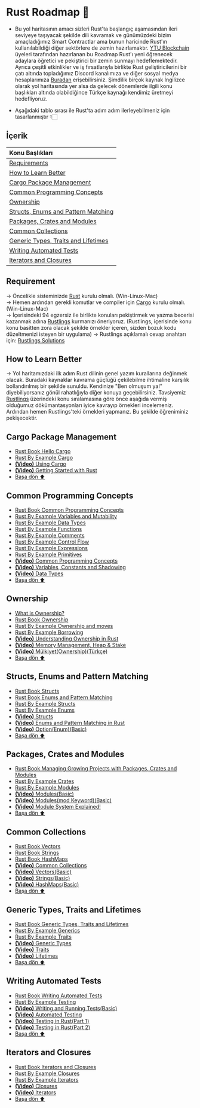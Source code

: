 # Rust Roadmap :crab:
* Bu yol haritasının amacı sizleri Rust'ta başlangıç aşamasından ileri seviyeye taşıyacak şekilde dili kavramak ve günümüzdeki bizim amaçladığımız Smart Contractlar ama bunun haricinde Rust'ın kullanılabildiği diğer sektörlere de zemin hazırlamaktır. [YTU Blockchain](https://linktr.ee/blockchainytu) üyeleri tarafından hazırlanan bu Roadmap Rust'ı yeni öğrenecek adaylara öğretici ve pekiştirici bir zemin sunmayı hedeflemektedir. Ayrıca çeşitli etkinlikler ve iş fırsatlarıyla birlikte Rust geliştiricilerini bir çatı altında topladığımız Discord kanalımıza ve diğer sosyal medya hesaplarımıza [Buradan](https://linktr.ee/blockchainytu) erişebilirsiniz. Şimdilik birçok kaynak İngilizce olarak yol haritasında yer alsa da gelecek dönemlerde ilgili konu başlıkları altında olabildiğince Türkçe kaynağı kendimiz üretmeyi hedefliyoruz.

* Aşağıdaki tablo sırası ile Rust'ta adım adım ilerleyebilmeniz için tasarlanmıştır 👇🏻


## İçerik
| Konu Başlıkları  |
|:------------- |
| [Requirements](#requirements)|
| [How to Learn Better](#how-to-learn-better)|
| [Cargo Package Management](#cargo-package-management)|
| [Common Programming Concepts](#common-programming-concepts)|
| [Ownership](#ownership)|
| [Structs, Enums and Pattern Matching](#structs-enums-and-pattern-matching)|
| [Packages, Crates and Modules](#packages-crates-and-modules)|
| [Common Collections](#common-collections)|
| [Generic Types, Traits and Lifetimes](#generic-types-traits-and-lifetimes)|
| [Writing Automated Tests](#writing-automated-tests)|
| [Iterators and Closures](#iterators-and-closures)|

## Requirement
→ Öncelikle sisteminizde [Rust](https://www.rust-lang.org/tools/install) kurulu olmalı. (Win-Linux-Mac) <br/>
→ Hemen ardından gerekli komutlar ve compiler için [Cargo](https://doc.rust-lang.org/cargo/getting-started/installation.html) kurulu olmalı. (Win-Linux-Mac)<br/>
→ İçerisindeki 94 egzersiz ile birlikte konuları pekiştirmek ve yazma becerisi kazanmak adına [Rustlings](https://github.com/rust-lang/rustlings/) kurmanızı öneriyoruz. (Rustlings, içerisinde konu konu basitten zora olacak şekilde örnekler içeren, sizden bozuk kodu düzeltmenizi isteyen bir uygulama)
→ Rustlings açıklamalı cevap anahtarı için: [Rustlings Solutions](https://github.com/edizzum/rustlings-solutions/tree/rustlings)
## How to Learn Better
→ Yol haritamızdaki ilk adım Rust dilinin genel yazım kurallarına değinmek olacak. Buradaki kaynaklar kavrama güçlüğü çekilebilme ihtimaline karşılık bollandırılmış bir şekilde sunuldu. Kendinize "Ben olmuşum ya!" diyebiliyorsanız gönül rahatlığıyla diğer konuya geçebilirsiniz. Tavsiyemiz [Rustlings](https://github.com/rust-lang/rustlings/) üzerindeki konu sıralamasına göre önce aşağıda vermiş olduğumuz dökümantasyonları iyice kavrayıp örnekleri incelemeniz. Ardından hemen Rustlings'teki örnekleri yapmanız. Bu şekilde öğreniminiz pekişecektir.
## Cargo Package Management
* [Rust Book Hello Cargo](https://doc.rust-lang.org/book/ch01-03-hello-cargo.html)
* [Rust By Example Cargo](https://doc.rust-lang.org/rust-by-example/cargo.html)
* [**(Video)** Using Cargo](https://www.youtube.com/watch?v=_RfxLg6K9oE&list=PLVvjrrRCBy2JSHf9tGxGKJ-bYAN_uDCUL&index=2)
* [**(Video)** Getting Started with Rust](https://www.youtube.com/watch?v=OX9HJsJUDxA&list=PLai5B987bZ9CoVR-QEIN9foz4QCJ0H2Y8&index=1)
* [Başa dön ⬆](#i̇çerik)
## Common Programming Concepts
* [Rust Book Common Programming Concepts](https://doc.rust-lang.org/book/ch03-00-common-programming-concepts.html)
* [Rust By Example Variables and Mutability](https://doc.rust-lang.org/rust-by-example/variable_bindings.html)
* [Rust By Example Data Types](https://doc.rust-lang.org/rust-by-example/types.html)
* [Rust By Example Functions](https://doc.rust-lang.org/rust-by-example/fn.html)
* [Rust By Example Comments](https://doc.rust-lang.org/book/ch03-04-comments.html)
* [Rust By Example Control Flow](https://doc.rust-lang.org/rust-by-example/flow_control.html)
* [Rust By Example Expressions](https://doc.rust-lang.org/rust-by-example/expression.html)
* [Rust By Example Primitives](https://doc.rust-lang.org/rust-by-example/primitives.html)
* [**(Video)** Common Programming Concepts](https://www.youtube.com/watch?v=2V0JaMVjzws&list=PLai5B987bZ9CoVR-QEIN9foz4QCJ0H2Y8&index=3)
* [**(Video)** Variables, Constants and Shadowing](https://www.youtube.com/watch?v=xYgfW8cIbMA)
* [**(Video)** Data Types](https://www.youtube.com/watch?v=t047Hseyj_k&list=PLzMcBGfZo4-nyLTlSRBvo0zjSnCnqjHYQ&index=4)
* [Başa dön ⬆](#i̇çerik)
## Ownership
* [What is Ownership?](https://medium.com/@AtesBagcabasi/ownershipi-anlamak-b82dd9e27aac)
* [Rust Book Ownership](https://doc.rust-lang.org/book/ch04-00-understanding-ownership.html)
* [Rust By Example Ownership and moves](https://doc.rust-lang.org/rust-by-example/scope/move.html)
* [Rust By Example Borrowing](https://doc.rust-lang.org/rust-by-example/scope/borrow.html)
* [**(Video)** Understanding Ownership in Rust](https://www.youtube.com/watch?v=VFIOSWy93H0&list=PLai5B987bZ9CoVR-QEIN9foz4QCJ0H2Y8&index=4)
* [**(Video)** Memory Management, Heap & Stake](https://www.youtube.com/watch?v=-6cnnNlAvNk&list=PLzMcBGfZo4-nyLTlSRBvo0zjSnCnqjHYQ&index=9)
* [**(Video)** Mülkiyet(Ownership)(Türkçe)](https://www.youtube.com/watch?v=_44mSRHKdqI)
* [Başa dön ⬆](#i̇çerik)
## Structs, Enums and Pattern Matching
* [Rust Book Structs](https://doc.rust-lang.org/book/ch05-00-structs.html)
* [Rust Book Enums and Pattern Matching](https://doc.rust-lang.org/book/ch06-00-enums.html)
* [Rust By Example Structs](https://doc.rust-lang.org/rust-by-example/custom_types/structs.html)
* [Rust By Example Enums](https://doc.rust-lang.org/rust-by-example/custom_types/enum.html)
* [**(Video)** Structs](https://www.youtube.com/watch?v=n3bPhdiJm9I&list=PLai5B987bZ9CoVR-QEIN9foz4QCJ0H2Y8&index=5)
* [**(Video)** Enums and Pattern Matching in Rust](https://www.youtube.com/watch?v=DSZqIJhkNCM&list=PLai5B987bZ9CoVR-QEIN9foz4QCJ0H2Y8&index=6)
* [**(Video)** Option(Enum)(Basic)](https://www.youtube.com/watch?v=JKmkKae-EhM&list=PLVvjrrRCBy2JSHf9tGxGKJ-bYAN_uDCUL&index=37)
* [Başa dön ⬆](#i̇çerik)
## Packages, Crates and Modules
* [Rust Book Managing Growing Projects with Packages, Crates and Modules](https://doc.rust-lang.org/book/ch07-00-managing-growing-projects-with-packages-crates-and-modules.html)
* [Rust By Example Crates](https://doc.rust-lang.org/rust-by-example/crates.html)
* [Rust By Example Modules](https://doc.rust-lang.org/rust-by-example/mod.html)
* [**(Video)** Modules(Basic)](https://www.youtube.com/watch?v=lx5r7yzl1Ps&list=PLVvjrrRCBy2JSHf9tGxGKJ-bYAN_uDCUL&index=34)
* [**(Video)** Modules(mod Keyword)(Basic)](https://www.youtube.com/watch?v=KDC8epDY5jw&list=PLVvjrrRCBy2JSHf9tGxGKJ-bYAN_uDCUL&index=36)
* [**(Video)** Module System Explained!](https://www.youtube.com/watch?v=5RPXgDQrjio&list=PLai5B987bZ9CoVR-QEIN9foz4QCJ0H2Y8&index=7)
* [Başa dön ⬆](#i̇çerik)
## Common Collections
* [Rust Book Vectors](https://doc.rust-lang.org/book/ch08-01-vectors.html)
* [Rust Book Strings](https://doc.rust-lang.org/book/ch08-02-strings.html)
* [Rust Book HashMaps](https://doc.rust-lang.org/book/ch08-03-hash-maps.html)
* [**(Video)** Common Collections](https://www.youtube.com/watch?v=Zs-pS-egQSs&list=PLai5B987bZ9CoVR-QEIN9foz4QCJ0H2Y8&index=8)
* [**(Video)** Vectors(Basic)](https://www.youtube.com/watch?v=GcsAQTMYR1M&list=PLVvjrrRCBy2JSHf9tGxGKJ-bYAN_uDCUL&index=24)
* [**(Video)** Strings(Basic)](https://www.youtube.com/watch?v=IYYlc26vgyU&list=PLVvjrrRCBy2JSHf9tGxGKJ-bYAN_uDCUL&index=33)
* [**(Video)** HashMaps(Basic)](https://www.youtube.com/watch?v=sTK8fagTsMk&list=PLVvjrrRCBy2JSHf9tGxGKJ-bYAN_uDCUL&index=31)
* [Başa dön ⬆](#i̇çerik)
## Generic Types, Traits and Lifetimes
* [Rust Book Generic Types, Traits and Lifetimes](https://doc.rust-lang.org/book/ch10-00-generics.html)
* [Rust By Example Generics](https://doc.rust-lang.org/rust-by-example/generics.html)
* [Rust By Example Traits](https://doc.rust-lang.org/rust-by-example/trait.html)
* [**(Video)** Generic Types](https://www.youtube.com/watch?v=6rcTSxPJ6Bw)
* [**(Video)** Traits](https://www.youtube.com/watch?v=T0Xfltu4h3A)
* [**(Video)** Lifetimes](https://www.youtube.com/watch?v=juIINGuZyBc)
* [Başa dön ⬆](#i̇çerik)
## Writing Automated Tests
* [Rust Book Writing Automated Tests](https://doc.rust-lang.org/book/ch11-00-testing.html)
* [Rust By Example Testing](https://doc.rust-lang.org/rust-by-example/testing.html)
* [**(Video)** Writing and Running Tests(Basic)](https://www.youtube.com/watch?v=3Zg5-evaup0&list=PLVvjrrRCBy2JSHf9tGxGKJ-bYAN_uDCUL&index=41)
* [**(Video)** Automated Testing](https://www.youtube.com/watch?v=vft2M1aRev4)
* [**(Video)** Testing in Rust(Part 1)](https://www.youtube.com/watch?v=18-7NoNPO30)
* [**(Video)** Testing in Rust(Part 2)](https://www.youtube.com/watch?v=-L4nKAlmH3M)
* [Başa dön ⬆](#i̇çerik)
## Iterators and Closures
* [Rust Book Iterators and Closures](https://doc.rust-lang.org/book/ch13-00-functional-features.html)
* [Rust By Example Closures](https://doc.rust-lang.org/rust-by-example/fn/closures.html)
* [Rust By Example Iterators](https://doc.rust-lang.org/rust-by-example/trait/iter.html)
* [**(Video)** Closures](https://www.youtube.com/watch?v=kZXJvLfjUS4)
* [**(Video)** Iterators](https://www.youtube.com/watch?v=4GcKrj4By8k)
* [Başa dön ⬆](#i̇çerik)
